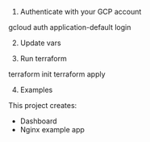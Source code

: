 1. Authenticate with your GCP account

gcloud auth application-default login

2. Update vars


3. Run terraform

terraform init
terraform apply

4. Examples

This project creates:

- Dashboard
- Nginx example app
